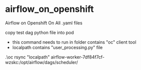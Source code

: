 # airflow_on_openshift
Airflow on Openshift On All .yaml files


copy test dag python file into pod  
  * this command needs to run in folder contains "oc" client tool 
  * localpath contains "user_processing.py" file

.\oc rsync "localpath" airflow-worker-7df84f7cf-wzskc:/opt/airflow/dags/scheduler/